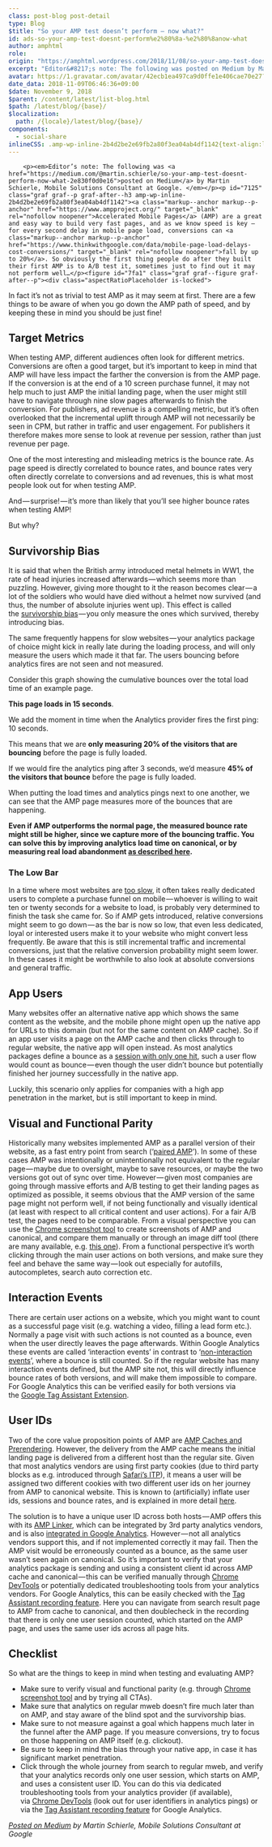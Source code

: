 ```yaml
---
class: post-blog post-detail
type: Blog
$title: "So your AMP test doesn’t perform — now what?"
id: ads-so-your-amp-test-doesnt-perform%e2%80%8a-%e2%80%8anow-what
author: amphtml
role: 
origin: "https://amphtml.wordpress.com/2018/11/08/so-your-amp-test-doesnt-perform%e2%80%8a-%e2%80%8anow-what/amp/"
excerpt: "Editor&#8217;s note: The following was posted on Medium by Martin Schierle, Mobile Solutions Consultant at Google.  Accelerated Mobile Pages (AMP) are a great and easy way to build very fast pages, and as we know speed is key — for every second delay in mobile page load, conversions can fall by up to 20%. So obviously the first thing people [&#8230;]"
avatar: https://1.gravatar.com/avatar/42ecb1ea497ca9d0ffe1e406cae70e27?s=96&d=identicon&r=G
date_data: 2018-11-09T06:46:36+09:00
$date: November 9, 2018
$parent: /content/latest/list-blog.html
$path: /latest/blog/{base}/
$localization:
  path: /{locale}/latest/blog/{base}/
components:
  - social-share
inlineCSS: .amp-wp-inline-2b4d2be2e69fb2a80f3ea04ab4df1142{text-align:left;}
---
```


<div class="amp-wp-article-content">

		<p><em>Editor’s note: The following was <a href="https://medium.com/@martin.schierle/so-your-amp-test-doesnt-perform-now-what-2e830f0d0e16">posted on Medium</a> by Martin Schierle, Mobile Solutions Consultant at Google. </em></p><p id="7125" class="graf graf--p graf-after--h3 amp-wp-inline-2b4d2be2e69fb2a80f3ea04ab4df1142"><a class="markup--anchor markup--p-anchor" href="https://www.ampproject.org/" target="_blank" rel="nofollow noopener">Accelerated Mobile Pages</a> (AMP) are a great and easy way to build very fast pages, and as we know speed is key — for every second delay in mobile page load, conversions can <a class="markup--anchor markup--p-anchor" href="https://www.thinkwithgoogle.com/data/mobile-page-load-delays-cost-conversions/" target="_blank" rel="nofollow noopener">fall by up to 20%</a>. So obviously the first thing people do after they built their first AMP is to A/B test it, sometimes just to find out it may not perform well…</p><figure id="7fa1" class="graf graf--figure graf-after--p"><div class="aspectRatioPlaceholder is-locked">
<div class="progressiveMedia js-progressiveMedia graf-image is-canvasLoaded is-imageLoaded"><amp-img class="progressiveMedia-image js-progressiveMedia-image aligncenter amp-wp-enforced-sizes" src="https://cdn-images-1.medium.com/max/1600/0*CKMZFCofAP43pDcq" width="611" height="344" sizes="(min-width: 611px) 611px, 100vw"></amp-img></div>
</div>
</figure><p id="3888" class="graf graf--p graf-after--figure amp-wp-inline-2b4d2be2e69fb2a80f3ea04ab4df1142">In fact it’s not as trivial to test AMP as it may seem at first. There are a few things to be aware of when you go down the AMP path of speed, and by keeping these in mind you should be just fine!</p><h2 id="b494" class="graf graf--h3 graf-after--p amp-wp-inline-2b4d2be2e69fb2a80f3ea04ab4df1142">Target Metrics</h2><p id="e54e" class="graf graf--p graf-after--h3 amp-wp-inline-2b4d2be2e69fb2a80f3ea04ab4df1142">When testing AMP, different audiences often look for different metrics. Conversions are often a good target, but it’s important to keep in mind that AMP will have less impact the farther the conversion is from the AMP page. If the conversion is at the end of a 10 screen purchase funnel, it may not help much to just AMP the initial landing page, when the user might still have to navigate through nine slow pages afterwards to finish the conversion. For publishers, ad revenue is a compelling metric, but it’s often overlooked that the incremental uplift through AMP will not necessarily be seen in CPM, but rather in traffic and user engagement. For publishers it therefore makes more sense to look at revenue per session, rather than just revenue per page.</p><p id="c650" class="graf graf--p graf-after--p amp-wp-inline-2b4d2be2e69fb2a80f3ea04ab4df1142">One of the most interesting and misleading metrics is the bounce rate. As page speed is directly correlated to bounce rates, and bounce rates very often directly correlate to conversions and ad revenues, this is what most people look out for when testing AMP.</p><p id="8f40" class="graf graf--p graf-after--p amp-wp-inline-2b4d2be2e69fb2a80f3ea04ab4df1142">And — surprise! — it’s more than likely that you’ll see higher bounce rates when testing AMP!</p><figure id="0e07" class="graf graf--figure graf-after--p"><div class="aspectRatioPlaceholder is-locked">
<div class="progressiveMedia js-progressiveMedia graf-image is-canvasLoaded is-imageLoaded"><amp-img class="progressiveMedia-image js-progressiveMedia-image aligncenter amp-wp-unknown-size amp-wp-enforced-sizes" src="https://cdn-images-1.medium.com/max/1600/0*z7GMPN9GR3zyQieK" width="660" height="400" sizes="(min-width: 660px) 660px, 100vw"></amp-img></div>
</div>
</figure><p id="4b4c" class="graf graf--p graf-after--figure amp-wp-inline-2b4d2be2e69fb2a80f3ea04ab4df1142">
But why?</p><h2 id="f9bd" class="graf graf--h3 graf-after--p amp-wp-inline-2b4d2be2e69fb2a80f3ea04ab4df1142">Survivorship Bias</h2><p id="1430" class="graf graf--p graf-after--h3 amp-wp-inline-2b4d2be2e69fb2a80f3ea04ab4df1142">It is said that when the British army introduced metal helmets in WW1, the rate of head injuries increased afterwards — which seems more than puzzling. However, giving more thought to it the reason becomes clear — a lot of the soldiers who would have died without a helmet now survived (and thus, the number of absolute injuries went up). This effect is called the <a class="markup--anchor markup--p-anchor" href="https://en.wikipedia.org/wiki/Survivorship_bias" target="_blank" rel="nofollow noopener">survivorship bias</a> — you only measure the ones which survived, thereby introducing bias.</p><p id="3c09" class="graf graf--p graf-after--p amp-wp-inline-2b4d2be2e69fb2a80f3ea04ab4df1142">The same frequently happens for slow websites — your analytics package of choice might kick in really late during the loading process, and will only measure the users which made it that far. The users bouncing before analytics fires are not seen and not measured.</p><p id="7107" class="graf graf--p graf-after--p amp-wp-inline-2b4d2be2e69fb2a80f3ea04ab4df1142">Consider this graph showing the cumulative bounces over the total load time of an example page.</p><p><strong class="markup--strong markup--p-strong">This page loads in 15 seconds</strong>.<amp-img class="progressiveMedia-image js-progressiveMedia-image aligncenter amp-wp-unknown-size amp-wp-enforced-sizes" src="https://cdn-images-1.medium.com/max/1600/0*IxS0vXApqMMMb9j8" width="660" height="400" sizes="(min-width: 660px) 660px, 100vw"></amp-img></p><p id="3d53" class="graf graf--p graf-after--figure amp-wp-inline-2b4d2be2e69fb2a80f3ea04ab4df1142">We add the moment in time when the Analytics provider fires the first ping: 10 seconds.</p><p><amp-img class="progressiveMedia-image js-progressiveMedia-image aligncenter amp-wp-unknown-size amp-wp-enforced-sizes" src="https://cdn-images-1.medium.com/max/1600/0*MEURa1Fon_zBaqh3" width="660" height="400" sizes="(min-width: 660px) 660px, 100vw"></amp-img></p><p id="7b95" class="graf graf--p graf-after--figure amp-wp-inline-2b4d2be2e69fb2a80f3ea04ab4df1142">This means that we are <strong class="markup--strong markup--p-strong">only measuring 20% of the visitors that are bouncing</strong> before the page is fully loaded.</p><p><amp-img class="progressiveMedia-image js-progressiveMedia-image aligncenter amp-wp-unknown-size amp-wp-enforced-sizes" src="https://cdn-images-1.medium.com/max/1600/0*efj8W008lcpgJ8SS" width="660" height="400" sizes="(min-width: 660px) 660px, 100vw"></amp-img></p><p id="c20e" class="graf graf--p graf-after--figure amp-wp-inline-2b4d2be2e69fb2a80f3ea04ab4df1142">If we would fire the analytics ping after 3 seconds, we’d measure <strong class="markup--strong markup--p-strong">45% of the visitors that bounce</strong> before the page is fully loaded.</p><p><amp-img class="progressiveMedia-image js-progressiveMedia-image aligncenter amp-wp-unknown-size amp-wp-enforced-sizes" src="https://cdn-images-1.medium.com/max/1600/0*mOaavgbCEYAY_54Z" width="660" height="400" sizes="(min-width: 660px) 660px, 100vw"></amp-img></p><p id="71f0" class="graf graf--p graf-after--figure amp-wp-inline-2b4d2be2e69fb2a80f3ea04ab4df1142">When putting the load times and analytics pings next to one another, we can see that the AMP page measures more of the bounces that are happening.<amp-img class="progressiveMedia-image js-progressiveMedia-image aligncenter amp-wp-unknown-size amp-wp-enforced-sizes" src="https://cdn-images-1.medium.com/max/1600/0*AhgQv_3lcT9uUbf2" width="660" height="400" sizes="(min-width: 660px) 660px, 100vw"></amp-img></p><p id="fa93" class="graf graf--p graf-after--figure amp-wp-inline-2b4d2be2e69fb2a80f3ea04ab4df1142"><strong class="markup--strong markup--p-strong">Even if AMP outperforms the normal page, the measured bounce rate might still be higher, since we capture more of the bouncing traffic. You can solve this by improving analytics load time on canonical, or by measuring real load abandonment </strong><a class="markup--anchor markup--p-anchor" href="https://developers.google.com/web/fundamentals/performance/user-centric-performance-metrics#load_abandonment" target="_blank" rel="nofollow noopener"><strong class="markup--strong markup--p-strong">as described here</strong></a><strong class="markup--strong markup--p-strong">.</strong></p><h3 id="09e9" class="graf graf--h3 graf-after--p amp-wp-inline-2b4d2be2e69fb2a80f3ea04ab4df1142">The Low Bar</h3><figure id="5935" class="graf graf--figure graf-after--h3"><div class="aspectRatioPlaceholder is-locked">
<div class="progressiveMedia js-progressiveMedia graf-image is-canvasLoaded is-imageLoaded"><amp-img class="progressiveMedia-image js-progressiveMedia-image aligncenter amp-wp-unknown-size amp-wp-enforced-sizes" src="https://cdn-images-1.medium.com/max/1600/0*S9J-nC5b_Mx4-3HY" width="660" height="400" sizes="(min-width: 660px) 660px, 100vw"></amp-img></div>
</div>
</figure><p id="c6e9" class="graf graf--p graf-after--figure amp-wp-inline-2b4d2be2e69fb2a80f3ea04ab4df1142">
In a time where most websites are <a class="markup--anchor markup--p-anchor" href="https://twitter.com/addyosmani/status/711330814827569152?lang=en" target="_blank" rel="nofollow noopener">too slow</a>, it often takes really dedicated users to complete a purchase funnel on mobile — whoever is willing to wait ten or twenty seconds for a website to load, is probably very determined to finish the task she came for. So if AMP gets introduced, relative conversions might seem to go down — as the bar is now so low, that even less dedicated, loyal or interested users make it to your website who might convert less frequently. Be aware that this is still incremental traffic and incremental conversions, just that the relative conversion probability might seem lower. In these cases it might be worthwhile to also look at absolute conversions and general traffic.</p><h2 id="cd99" class="graf graf--h3 graf-after--p amp-wp-inline-2b4d2be2e69fb2a80f3ea04ab4df1142">App Users</h2><figure id="b81c" class="graf graf--figure graf-after--h3"><div class="aspectRatioPlaceholder is-locked">
<div class="progressiveMedia js-progressiveMedia graf-image is-canvasLoaded is-imageLoaded"><amp-img class="progressiveMedia-image js-progressiveMedia-image aligncenter amp-wp-enforced-sizes" src="https://cdn-images-1.medium.com/max/1600/0*in-OQaXsNHtP9RBs" width="391" height="256" sizes="(min-width: 391px) 391px, 100vw"></amp-img></div>
</div>
</figure><p id="428b" class="graf graf--p graf-after--figure amp-wp-inline-2b4d2be2e69fb2a80f3ea04ab4df1142">
Many websites offer an alternative native app which shows the same content as the website, and the mobile phone might open up the native app for URLs to this domain (but not for the same content on AMP cache). So if an app user visits a page on the AMP cache and then clicks through to regular website, the native app will open instead. As most analytics packages define a bounce as a <a class="markup--anchor markup--p-anchor" href="https://support.google.com/analytics/answer/1009409?hl=en" target="_blank" rel="nofollow noopener">session with only one hit</a>, such a user flow would count as bounce — even though the user didn’t bounce but potentially finished her journey successfully in the native app.</p><p id="ad14" class="graf graf--p graf-after--p amp-wp-inline-2b4d2be2e69fb2a80f3ea04ab4df1142">Luckily, this scenario only applies for companies with a high app penetration in the market, but is still important to keep in mind.</p><h2 id="d950" class="graf graf--h3 graf-after--p amp-wp-inline-2b4d2be2e69fb2a80f3ea04ab4df1142">Visual and Functional Parity</h2><p id="40e7" class="graf graf--p graf-after--h3 amp-wp-inline-2b4d2be2e69fb2a80f3ea04ab4df1142">Historically many websites implemented AMP as a parallel version of their website, as a fast entry point from search (‘<a class="markup--anchor markup--p-anchor" href="https://www.ampproject.org/docs/getting_started/create/prepare_for_discovery" target="_blank" rel="nofollow noopener">paired AMP</a>’). In some of these cases AMP was intentionally or unintentionally not equivalent to the regular page — maybe due to oversight, maybe to save resources, or maybe the two versions got out of sync over time. However — given most companies are going through massive efforts and A/B testing to get their landing pages as optimized as possible, it seems obvious that the AMP version of the same page might not perform well, if not being functionally and visually identical (at least with respect to all critical content and user actions). For a fair A/B test, the pages need to be comparable. From a visual perspective you can use the <a class="markup--anchor markup--p-anchor" href="https://developers.google.com/web/updates/2017/04/devtools-release-notes#screenshots" target="_blank" rel="nofollow noopener">Chrome screenshot tool</a> to create screenshots of AMP and canonical, and compare them manually or through an image diff tool (there are many available, e.g. <a class="markup--anchor markup--p-anchor" href="https://online-image-comparison.com/" target="_blank" rel="nofollow noopener">this one</a>). From a functional perspective it’s worth clicking through the main user actions on both versions, and make sure they feel and behave the same way — look out especially for autofills, autocompletes, search auto correction etc.</p><h2 id="933b" class="graf graf--h3 graf-after--p amp-wp-inline-2b4d2be2e69fb2a80f3ea04ab4df1142">Interaction Events</h2><p id="4b8d" class="graf graf--p graf-after--h3 amp-wp-inline-2b4d2be2e69fb2a80f3ea04ab4df1142">There are certain user actions on a website, which you might want to count as a successful page visit (e.g. watching a video, filling a lead form etc.). Normally a page visit with such actions is not counted as a bounce, even when the user directly leaves the page afterwards. Within Google Analytics these events are called ‘interaction events’ in contrast to ‘<a class="markup--anchor markup--p-anchor" href="https://support.google.com/analytics/answer/1033068?hl=en#NonInteractionEvents" target="_blank" rel="nofollow noopener">non-interaction events</a>’, where a bounce is still counted. So if the regular website has many interaction events defined, but the AMP site not, this will directly influence bounce rates of both versions, and will make them impossible to compare. For Google Analytics this can be verified easily for both versions via the <a class="markup--anchor markup--p-anchor" href="https://support.google.com/analytics/answer/6277302?hl=en" target="_blank" rel="nofollow noopener">Google Tag Assistant Extension</a>.</p><h2 id="285c" class="graf graf--h3 graf-after--p amp-wp-inline-2b4d2be2e69fb2a80f3ea04ab4df1142">User IDs</h2><p id="7343" class="graf graf--p graf-after--h3 amp-wp-inline-2b4d2be2e69fb2a80f3ea04ab4df1142">Two of the core value proposition points of AMP are <a class="markup--anchor markup--p-anchor" href="https://medium.com/@pbakaus/why-amp-caches-exist-cd7938da2456" target="_blank" rel="noopener">AMP Caches and Prerendering</a>. However, the delivery from the AMP cache means the initial landing page is delivered from a different host than the regular site. Given that most analytics vendors are using first party cookies (due to third party blocks as e.g. introduced through <a class="markup--anchor markup--p-anchor" href="https://webkit.org/blog/8142/intelligent-tracking-prevention-1-1/" target="_blank" rel="nofollow noopener">Safari’s ITP</a>), it means a user will be assigned two different cookies with two different user ids on her journey from AMP to canonical website. This is known to (artificially) inflate user ids, sessions and bounce rates, and is explained in more detail <a class="markup--anchor markup--p-anchor" href="https://developers.google.com/analytics/devguides/collection/amp-analytics/client-id" target="_blank" rel="nofollow noopener">here</a>.</p><p><amp-img class="progressiveMedia-image js-progressiveMedia-image aligncenter amp-wp-unknown-size amp-wp-enforced-sizes" src="https://cdn-images-1.medium.com/max/1600/0*H3jE88FoAN2aKk5U" width="660" height="400" sizes="(min-width: 660px) 660px, 100vw"></amp-img></p><p id="380e" class="graf graf--p graf-after--figure amp-wp-inline-2b4d2be2e69fb2a80f3ea04ab4df1142">The solution is to have a unique user ID across both hosts — AMP offers this with its <a class="markup--anchor markup--p-anchor" href="https://amphtml.wordpress.com/2018/09/17/measuring-user-journeys-across-the-amp-cache-and-your-website/" target="_blank" rel="nofollow noopener">AMP Linker</a>, which can be integrated by 3rd party analytics vendors, and is also <a class="markup--anchor markup--p-anchor" href="https://support.google.com/analytics/answer/7486764" target="_blank" rel="nofollow noopener">integrated in Google Analytics</a>. However — not all analytics vendors support this, and if not implemented correctly it may fail. Then the AMP visit would be erroneously counted as a bounce, as the same user wasn’t seen again on canonical. So it’s important to verify that your analytics package is sending and using a consistent client id across AMP cache and canonical — this can be verified manually through <a class="markup--anchor markup--p-anchor" href="https://developers.google.com/web/tools/chrome-devtools/network-performance/reference" target="_blank" rel="nofollow noopener">Chrome DevTools</a> or potentially dedicated troubleshooting tools from your analytics vendors. For Google Analytics, this can be easily checked with the <a class="markup--anchor markup--p-anchor" href="https://support.google.com/analytics/answer/6280771?hl=en" target="_blank" rel="nofollow noopener">Tag Assistant recording feature</a>. Here you can navigate from search result page to AMP from cache to canonical, and then doublecheck in the recording that there is only one user session counted, which started on the AMP page, and uses the same user ids across all page hits.</p><h2 id="d5cc" class="graf graf--h3 graf-after--p amp-wp-inline-2b4d2be2e69fb2a80f3ea04ab4df1142">Checklist</h2><p id="a68a" class="graf graf--p graf-after--h3 amp-wp-inline-2b4d2be2e69fb2a80f3ea04ab4df1142">So what are the things to keep in mind when testing and evaluating AMP?</p><ul class="postList"><li id="5878" class="graf graf--li graf-after--p amp-wp-inline-2b4d2be2e69fb2a80f3ea04ab4df1142">Make sure to verify visual and functional parity (e.g. through <a class="markup--anchor markup--li-anchor" href="https://developers.google.com/web/updates/2017/04/devtools-release-notes#screenshots" target="_blank" rel="nofollow noopener">Chrome screenshot tool</a> and by trying all CTAs).</li>
<li id="17d9" class="graf graf--li graf-after--li amp-wp-inline-2b4d2be2e69fb2a80f3ea04ab4df1142">Make sure that analytics on regular mweb doesn’t fire much later than on AMP, and stay aware of the blind spot and the survivorship bias.</li>
<li id="a922" class="graf graf--li graf-after--li amp-wp-inline-2b4d2be2e69fb2a80f3ea04ab4df1142">Make sure to not measure against a goal which happens much later in the funnel after the AMP page. If you measure conversions, try to focus on those happening on AMP itself (e.g. clickout).</li>
<li id="53f2" class="graf graf--li graf-after--li amp-wp-inline-2b4d2be2e69fb2a80f3ea04ab4df1142">Be sure to keep in mind the bias through your native app, in case it has significant market penetration.</li>
<li id="2440" class="graf graf--li graf-after--li graf--trailing amp-wp-inline-2b4d2be2e69fb2a80f3ea04ab4df1142">Click through the whole journey from search to regular mweb, and verify that your analytics records only one user session, which starts on AMP, and uses a consistent user ID. You can do this via dedicated troubleshooting tools from your analytics provider (if available), via <a class="markup--anchor markup--li-anchor" href="https://developers.google.com/web/tools/chrome-devtools/network-performance/reference" target="_blank" rel="nofollow noopener">Chrome DevTools</a> (look out for user identifiers in analytics pings) or via the <a class="markup--anchor markup--li-anchor" href="https://support.google.com/analytics/answer/6280771?hl=en" target="_blank" rel="nofollow noopener">Tag Assistant recording feature</a> for Google Analytics.</li>
</ul><p><em><a href="https://medium.com/@martin.schierle/so-your-amp-test-doesnt-perform-now-what-2e830f0d0e16">Posted on Medium</a> by Martin Schierle, Mobile Solutions Consultant at Google</em></p>	</div>

	

</div>

